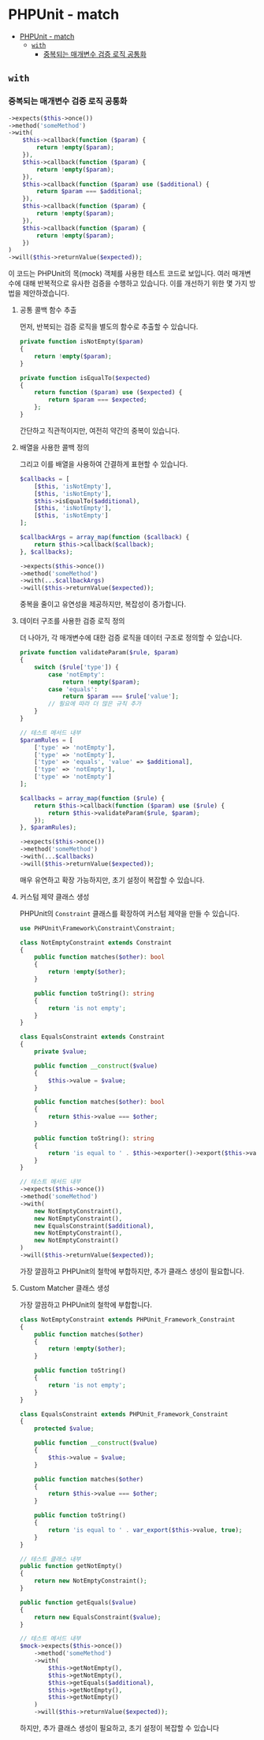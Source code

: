 # PHPUnit - match

- [PHPUnit - match](#phpunit---match)
    - [`with`](#with)
        - [중복되는 매개변수 검증 로직 공통화](#중복되는-매개변수-검증-로직-공통화)

## `with`

### 중복되는 매개변수 검증 로직 공통화

```php
->expects($this->once())
->method('someMethod')
->with(
    $this->callback(function ($param) {
        return !empty($param);
    }),
    $this->callback(function ($param) {
        return !empty($param);
    }),
    $this->callback(function ($param) use ($additional) {
        return $param === $additional;
    }),
    $this->callback(function ($param) {
        return !empty($param);
    }),
    $this->callback(function ($param) {
        return !empty($param);
    })
)
->will($this->returnValue($expected));
```

이 코드는 PHPUnit의 목(mock) 객체를 사용한 테스트 코드로 보입니다.
여러 매개변수에 대해 반복적으로 유사한 검증을 수행하고 있습니다.
이를 개선하기 위한 몇 가지 방법을 제안하겠습니다.

1. 공통 콜백 함수 추출

    먼저, 반복되는 검증 로직을 별도의 함수로 추출할 수 있습니다.

    ```php
    private function isNotEmpty($param)
    {
        return !empty($param);
    }

    private function isEqualTo($expected)
    {
        return function ($param) use ($expected) {
            return $param === $expected;
        };
    }
    ```

    간단하고 직관적이지만, 여전히 약간의 중복이 있습니다.

2. 배열을 사용한 콜백 정의

    그리고 이를 배열을 사용하여 간결하게 표현할 수 있습니다.

    ```php
    $callbacks = [
        [$this, 'isNotEmpty'],
        [$this, 'isNotEmpty'],
        $this->isEqualTo($additional),
        [$this, 'isNotEmpty'],
        [$this, 'isNotEmpty']
    ];

    $callbackArgs = array_map(function ($callback) {
        return $this->callback($callback);
    }, $callbacks);

    ->expects($this->once())
    ->method('someMethod')
    ->with(...$callbackArgs)
    ->will($this->returnValue($expected));
    ```

    중복을 줄이고 유연성을 제공하지만, 복잡성이 증가합니다.

3. 데이터 구조를 사용한 검증 로직 정의

    더 나아가, 각 매개변수에 대한 검증 로직을 데이터 구조로 정의할 수 있습니다.

    ```php
    private function validateParam($rule, $param)
    {
        switch ($rule['type']) {
            case 'notEmpty':
                return !empty($param);
            case 'equals':
                return $param === $rule['value'];
            // 필요에 따라 더 많은 규칙 추가
        }
    }

    // 테스트 메서드 내부
    $paramRules = [
        ['type' => 'notEmpty'],
        ['type' => 'notEmpty'],
        ['type' => 'equals', 'value' => $additional],
        ['type' => 'notEmpty'],
        ['type' => 'notEmpty']
    ];

    $callbacks = array_map(function ($rule) {
        return $this->callback(function ($param) use ($rule) {
            return $this->validateParam($rule, $param);
        });
    }, $paramRules);

    ->expects($this->once())
    ->method('someMethod')
    ->with(...$callbacks)
    ->will($this->returnValue($expected));
    ```

    매우 유연하고 확장 가능하지만, 초기 설정이 복잡할 수 있습니다.

4. 커스텀 제약 클래스 생성

    PHPUnit의 `Constraint` 클래스를 확장하여 커스텀 제약을 만들 수 있습니다.

    ```php
    use PHPUnit\Framework\Constraint\Constraint;

    class NotEmptyConstraint extends Constraint
    {
        public function matches($other): bool
        {
            return !empty($other);
        }

        public function toString(): string
        {
            return 'is not empty';
        }
    }

    class EqualsConstraint extends Constraint
    {
        private $value;

        public function __construct($value)
        {
            $this->value = $value;
        }

        public function matches($other): bool
        {
            return $this->value === $other;
        }

        public function toString(): string
        {
            return 'is equal to ' . $this->exporter()->export($this->value);
        }
    }

    // 테스트 메서드 내부
    ->expects($this->once())
    ->method('someMethod')
    ->with(
        new NotEmptyConstraint(),
        new NotEmptyConstraint(),
        new EqualsConstraint($additional),
        new NotEmptyConstraint(),
        new NotEmptyConstraint()
    )
    ->will($this->returnValue($expected));
    ```

    가장 깔끔하고 PHPUnit의 철학에 부합하지만, 추가 클래스 생성이 필요합니다.

5. Custom Matcher 클래스 생성

    가장 깔끔하고 PHPUnit의 철학에 부합합니다.

    ```php
    class NotEmptyConstraint extends PHPUnit_Framework_Constraint
    {
        public function matches($other)
        {
            return !empty($other);
        }

        public function toString()
        {
            return 'is not empty';
        }
    }

    class EqualsConstraint extends PHPUnit_Framework_Constraint
    {
        protected $value;

        public function __construct($value)
        {
            $this->value = $value;
        }

        public function matches($other)
        {
            return $this->value === $other;
        }

        public function toString()
        {
            return 'is equal to ' . var_export($this->value, true);
        }
    }

    // 테스트 클래스 내부
    public function getNotEmpty()
    {
        return new NotEmptyConstraint();
    }

    public function getEquals($value)
    {
        return new EqualsConstraint($value);
    }

    // 테스트 메서드 내부
    $mock->expects($this->once())
        ->method('someMethod')
        ->with(
            $this->getNotEmpty(),
            $this->getNotEmpty(),
            $this->getEquals($additional),
            $this->getNotEmpty(),
            $this->getNotEmpty()
        )
        ->will($this->returnValue($expected));
    ```

    하지만, 추가 클래스 생성이 필요하고, 초기 설정이 복잡할 수 있습니다
